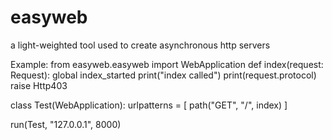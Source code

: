 # easyweb
a light-weighted tool used to create asynchronous http servers

Example:
from easyweb.easyweb import WebApplication
def index(request: Request):
  global index_started
  print("index called")
  print(request.protocol)
  raise Http403


  class Test(WebApplication):
    urlpatterns = [
            path("GET", "/", index)
        ]

run(Test, "127.0.0.1", 8000)
